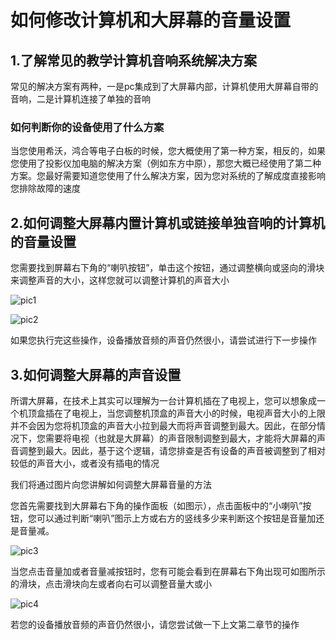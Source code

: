 # 如何修改计算机和大屏幕的音量设置
## 1.了解常见的教学计算机音响系统解决方案
常见的解决方案有两种，一是pc集成到了大屏幕内部，计算机使用大屏幕自带的音响，二是计算机连接了单独的音响
 ### 如何判断你的设备使用了什么方案
 当您使用希沃，鸿合等电子白板的时候，您大概使用了第一种方案，相反的，如果您使用了投影仪加电脑的解决方案（例如东方中原），那您大概已经使用了第二种方案。您最好需要知道您使用了什么解决方案，因为您对系统的了解成度直接影响您排除故障的速度
## 2.如何调整大屏幕内置计算机或链接单独音响的计算机的音量设置
 您需要找到屏幕右下角的“喇叭按钮”，单击这个按钮，通过调整横向或竖向的滑块来调整声音的大小，这样您就可以调整计算机的声音大小

 ![pic1](/images/how-to-set-volume-to-the-htpc-or-pc/1.png)  

 ![pic2](/images/how-to-set-volume-to-the-htpc-or-pc/2.png)  

 如果您执行完这些操作，设备播放音频的声音仍然很小，请尝试进行下一步操作

 ## 3.如何调整大屏幕的声音设置
 所谓大屏幕，在技术上其实可以理解为一台计算机插在了电视上，您可以想象成一个机顶盒插在了电视上，当您调整机顶盒的声音大小的时候，电视声音大小的上限并不会因为您将机顶盒的声音大小拉到最大而将声音调整到最大。因此，在部分情况下，您需要将电视（也就是大屏幕）的声音限制调整到最大，才能将大屏幕的声音调整到最大。因此，基于这个逻辑，请您排查是否有设备的声音被调整到了相对较低的声音大小，或者没有插电的情况

 我们将通过图片向您讲解如何调整大屏幕音量的方法

您首先需要找到大屏幕右下角的操作面板（如图示），点击面板中的“小喇叭”按钮，您可以通过判断“喇叭”图示上方或右方的竖线多少来判断这个按钮是音量加还是音量减。

![pic3](/images/how-to-set-volume-to-the-htpc-or-pc/3.png)  

当您点击音量加或者音量减按钮时，您有可能会看到在屏幕右下角出现可如图所示的滑块，点击滑块向左或者向右可以调整音量大或小

![pic4](/images/how-to-set-volume-to-the-htpc-or-pc/4.png)  

若您的设备播放音频的声音仍然很小，请您尝试做一下上文第二章节的操作
